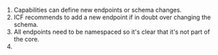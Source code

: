 1. Capabilities can define new endpoints or schema changes.
2. ICF recommends to add a new endpoint if in doubt over changing the schema.
3. All endpoints need to be namespaced so it's clear that it's not part of the core.
4. 